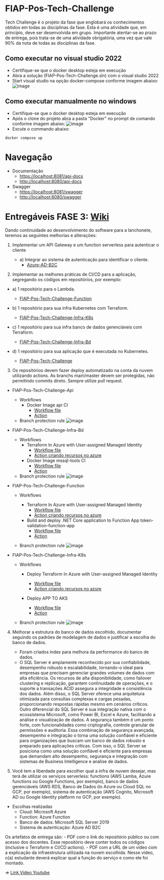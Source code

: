 # FIAP-Pos-Tech-Challenge
Tech Challenge é o projeto da fase que englobará os conhecimentos obtidos em todas as disciplinas da fase. Esta é uma atividade que, em princípio, deve ser desenvolvida em grupo. Importante atentar-se ao prazo de entrega, pois trata-se de uma atividade obrigatória, uma vez que vale 90% da nota de todas as disciplinas da fase. 

## Como executar no visual studio 2022
* Certifique-se que o docker desktop esteja em execução
* Abra a solução (FIAP-Pos-Tech-Challenge.sln) com o visual studio 2022
* Start visual studio na opção docker-compose conforme imagem abaixo:
![image](Documentacao/VS-2022-play-docker-compose.png)

## Como executar manualmente no windows
* Certifique-se que o docker desktop esteja em execução
* Após o clone do projeto abra a pasta "Docker" no prompt de comando conforme imagem abaixo:
![image](Documentacao/Abrir-Terminal.png)
* Excute o commando abaixo:
```
docker compose up
```
# Navegação
* Documentação 
    * [https://localhost:8081/api-docs](https://localhost:8081/api-docs/index.html)
    * [http://localhost:8080/api-docs](http://localhost:8080/api-docs/index.html) 
* Swagger
    * [https://localhost:8081/swagger](https://localhost:8081/swagger/index.html)
    * [http://localhost:8080/swagger](http://localhost:8080/swagger/index.html) 


#
# Entregáveis FASE 3: [Wiki](https://github.com/fdelima/FIAP-Pos-Tech-Challenge/wiki)

Dando continuidade ao desenvolvimento do software para a lanchonete, 
teremos as seguintes melhorias e alterações: 
1. Implementar um API Gateway e um function serverless para 
autenticar o cliente
    - a) Integrar ao sistema de autenticação para identificar o cliente. 
        - [Azure-AD-B2C](https://limatdx.b2clogin.com/limatdx.onmicrosoft.com/oauth2/v2.0/authorize?p=B2C_1_NEW_AND_LOGIN&client_id=4341b09b-10dd-4b50-aedd-84a2bf2727f0&nonce=defaultNonce&redirect_uri=https%3A%2F%2Fjwt.ms&scope=openid&response_type=id_token&prompt=login)

2. Implementar as melhores práticas de CI/CD para a aplicação, 
segregando os códigos em repositórios, por exemplo: 
- a) 1 repositório para o Lambda. 
    - [FIAP-Pos-Tech-Challenge-Function](https://github.com/fdelima/FIAP-Pos-Tech-Challenge-Function)

- b) 1 repositório para sua infra Kubernetes com Terraform.                     
    - [FIAP-Pos-Tech-Challenge-Infra-K8s](https://github.com/fdelima/FIAP-Pos-Tech-Challenge-Infra-K8s)

- c) 1 repositório para sua infra banco de dados gerenciáveis 
com Terraform. 
    - [FIAP-Pos-Tech-Challenge-Infra-Bd](https://github.com/fdelima/FIAP-Pos-Tech-Challenge-Infra-Bd)

- d) 1 repositório para sua aplicação que é executada no 
Kubernetes. 
    - [FIAP-Pos-Tech-Challenge](https://github.com/fdelima/FIAP-Pos-Tech-Challenge)

3. Os repositórios devem fazer deploy automatizado na conta da 
nuvem utilizando actions. As branchs main/master devem ser 
protegidas, não permitindo commits direto. Sempre utilize pull 
request. 

- FIAP-Pos-Tech-Challenge-Api
    - Workflows
        - Docker Image api CI
            - [Workflow file](/.github/workflows/dotnet.yml)
            - [Action](https://github.com/fdelima/FIAP-Pos-Tech-Challenge/actions/runs/11095958117)
    - Branch protection rule ![image](Documentacao/FIAP-Pos-Tech-Challenge-Branch-protection-rule.png)
    
- FIAP-Pos-Tech-Challenge-Infra-Bd
    - Workflows
        - Terraform In Azure with User-assigned Managed Identity 
            - [Workflow file](https://github.com/fdelima/FIAP-Pos-Tech-Challenge-Infra-Bd/blob/main/.github/workflows/deploy-terraform-infrastructure-in-azure.yml)
            - [Action criando recursos no azure](https://github.com/fdelima/FIAP-Pos-Tech-Challenge-Infra-Bd/actions/runs/11037364521/job/30658045672)
        - Docker Image mssql-tools CI
            - [Workflow file](https://github.com/fdelima/FIAP-Pos-Tech-Challenge-Infra-Bd/blob/main/.github/workflows/mssql-tools-docker-image.yml)
            - [Action](https://github.com/fdelima/FIAP-Pos-Tech-Challenge-Infra-Bd/actions/runs/11096258209/job/30825884068)
    - Branch protection rule ![image](Documentacao/FIAP-Pos-Tech-Challenge-Infra-Bd-Branch-protection-rule.png)
    
- FIAP-Pos-Tech-Challenge-Function
    - Workflows
        - Terraform In Azure with User-assigned Managed Identity
            - [Workflow file](https://github.com/fdelima/FIAP-Pos-Tech-Challenge-Function/blob/main/.github/workflows/deploy-terraform-infrastructure-in-azure.yml)
            - [Action criando recursos no azure](https://github.com/fdelima/FIAP-Pos-Tech-Challenge-Function/actions/runs/10971260253/job/30466175006)
        - Build and deploy .NET Core application to Function App token-validation-function-app    
            - [Workflow file](https://github.com/fdelima/FIAP-Pos-Tech-Challenge-Function/blob/main/.github/workflows/build-deploy-token-validation-function-app.yml)
            - [Action](https://github.com/fdelima/FIAP-Pos-Tech-Challenge-Function/actions/runs/11096474790)
            
    - Branch protection rule ![image](Documentacao/FIAP-Pos-Tech-Challenge-Function-Branch-protection-rule.png)
    
- FIAP-Pos-Tech-Challenge-Infra-K8s
    - Workflows
        - Deploy Terraform In Azure with User-assigned Managed Identity
            - [Workflow file](https://github.com/fdelima/FIAP-Pos-Tech-Challenge-Infra-K8s/blob/main/.github/workflows/deploy-terraform-infrastructure-in-azure.yml)
            - [Action criando recursos no azure](https://github.com/fdelima/FIAP-Pos-Tech-Challenge-Infra-K8s/actions/runs/11084558667/job/30800002895)
        
        - Deploy APP TO AKS    
            - [Workflow file](https://github.com/fdelima/FIAP-Pos-Tech-Challenge-Infra-K8s/blob/main/.github/workflows/deploy-azure-kubernetes-service.yml)
            - [Action](https://github.com/fdelima/FIAP-Pos-Tech-Challenge-Infra-K8s/actions/runs/11096616615/job/30826660641)

    - Branch protection rule ![image](Documentacao/FIAP-Pos-Tech-Challenge-Infra-K8s-Branch-protection-rule.png)

4. Melhorar a estrutura do banco de dados escolhido, documentar 
seguindo os padrões de modelagem de dados e justificar a escolha 
do banco de dados. 
    - Foram criados index para melhora da performance do banco de dados.
    - O SQL Server é amplamente reconhecido por sua confiabilidade, desempenho robusto e escalabilidade, tornando-o ideal para empresas que precisam gerenciar grandes volumes de dados com alta eficiência.
Os recursos de alta disponibilidade, como failover clustering e replicação, garantem continuidade de operações, e o suporte a transações ACID assegura a integridade e consistência dos dados.
Além disso, o SQL Server oferece uma arquitetura otimizada para consultas complexas e cargas pesadas, proporcionando respostas rápidas mesmo em cenários críticos. Outro diferencial do SQL Server é sua
integração nativa com o ecossistema Microsoft, como Power BI, Excel e Azure, facilitando a análise e visualização de dados. A segurança também é um ponto forte, com funcionalidades como criptografia,
controle granular de permissões e auditoria. Essa combinação de segurança avançada, desempenho e integração o torna uma solução confiável e eficiente para organizações que buscam um banco de dados robusto
e preparado para aplicações críticas. Com isso, o SQL Server se posiciona como uma solução confiável e eficiente para empresas que demandam alto desempenho, segurança e integração com sistemas de Business
Intelligence e análise de dados.

5. Você tem a liberdade para escolher qual a infra de nuvem desejar, 
mas terá de utilizar os serviços serverless: functions (AWS Lamba, 
Azure functions ou Google Functions, por exemplo), banco de 
dados gerenciáveis (AWS RDS, Banco de Dados do Azure ou 
Cloud SQL no GCP, por exemplo), sistema de autenticação (AWS 
Cognito, Microsoft AD ou Google Identity platform no GCP, por 
exemplo). 
- Escolhas realizadas
    - Cloud: Microsoft Azure
    - Function: Azure Function
    - Banco de dados: Microsoft SQL Server 2019
    - Sistema de autenticação: Azure AD B2C

Os artefatos de entrega são: - PDF com o link do repositório público ou com acesso dos docentes. Esse 
repositório deve conter todos os códigos (inclusive o Terraform e CI/CD actions).  - PDF com a URL de um vídeo com a explicação da infraestrutura utilizada 
na nuvem escolhida. Nesse vídeo, o(a) estudante deverá explicar qual a função 
do serviço e como ele foi montado.

=> [Link Video Youtube](https://youtu.be/vj1Oe8q_0IU)